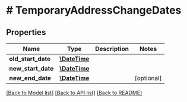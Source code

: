 # # TemporaryAddressChangeDates

## Properties

Name | Type | Description | Notes
------------ | ------------- | ------------- | -------------
**old_start_date** | [**\DateTime**](\DateTime.md) |  | 
**new_start_date** | [**\DateTime**](\DateTime.md) |  | 
**new_end_date** | [**\DateTime**](\DateTime.md) |  | [optional] 

[[Back to Model list]](../../README.md#documentation-for-models) [[Back to API list]](../../README.md#documentation-for-api-endpoints) [[Back to README]](../../README.md)


